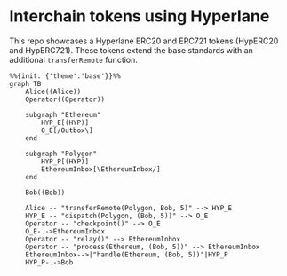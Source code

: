 # Interchain tokens using Hyperlane

This repo showcases a Hyperlane ERC20 and ERC721 tokens (HypERC20 and HypERC721). These tokens extend the base standards with an additional `transferRemote` function.

```mermaid
%%{init: {'theme':'base'}}%%
graph TB
    Alice((Alice))
    Operator((Operator))

    subgraph "Ethereum"
        HYP_E[(HYP)]
        O_E[/Outbox\]
    end

    subgraph "Polygon"
        HYP_P[(HYP)]
        EthereumInbox[\EthereumInbox/]
    end

    Bob((Bob))

    Alice -- "transferRemote(Polygon, Bob, 5)" --> HYP_E
    HYP_E -- "dispatch(Polygon, (Bob, 5))" --> O_E
    Operator -- "checkpoint()" --> O_E
    O_E-.->EthereumInbox
    Operator -- "relay()" --> EthereumInbox
    Operator -- "process(Ethereum, (Bob, 5))" --> EthereumInbox
    EthereumInbox-->|"handle(Ethereum, (Bob, 5))"|HYP_P
    HYP_P-.->Bob
```